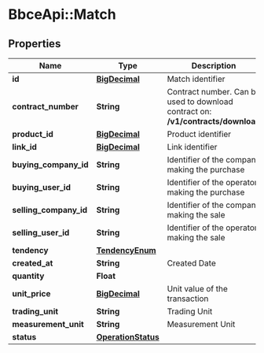 # BbceApi::Match

## Properties
Name | Type | Description | Notes
------------ | ------------- | ------------- | -------------
**id** | [**BigDecimal**](BigDecimal.md) | Match identifier | 
**contract_number** | **String** | Contract number. Can be used to download contract on:   **/v1/contracts/download** | 
**product_id** | [**BigDecimal**](BigDecimal.md) | Product identifier | 
**link_id** | [**BigDecimal**](BigDecimal.md) | Link identifier | 
**buying_company_id** | **String** | Identifier of the company making the purchase | 
**buying_user_id** | **String** | Identifier of the operator making the purchase | 
**selling_company_id** | **String** | Identifier of the company making the sale | 
**selling_user_id** | **String** | Identifier of the operator making the sale | 
**tendency** | [**TendencyEnum**](TendencyEnum.md) |  | 
**created_at** | **String** | Created Date | 
**quantity** | **Float** |  | 
**unit_price** | [**BigDecimal**](BigDecimal.md) | Unit value of the transaction | 
**trading_unit** | **String** | Trading Unit | 
**measurement_unit** | **String** | Measurement Unit | 
**status** | [**OperationStatus**](OperationStatus.md) |  | 

